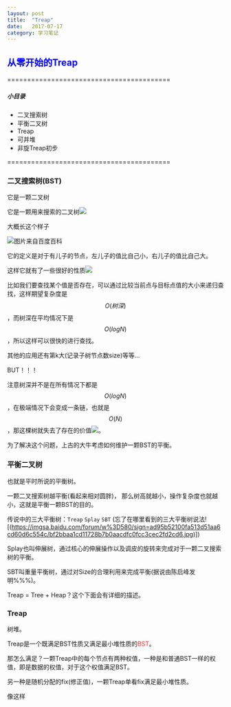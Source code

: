 ```yaml
---
layout: post
title:  "Treap"
date:   2017-07-17
category: 学习笔记
---
```

## **<font color = "#0000FF">从零开始的Treap</font>**
=========================================
##### 小目录
+ 二叉搜索树
+ 平衡二叉树
+ Treap
+ 可并堆
+ 非旋Treap初步

=========================================

### 二叉搜索树(BST)
它是一颗二叉树

它是一颗用来搜索的二叉树![](https://gsp0.baidu.com/5aAHeD3nKhI2p27j8IqW0jdnxx1xbK/tb/editor/images/client/image_emoticon25.png)

大概长这个样子

![](https://gss2.bdstatic.com/9fo3dSag_xI4khGkpoWK1HF6hhy/baike/c0%3Dbaike80%2C5%2C5%2C80%2C26/sign=79dcefded70735fa85fd46ebff3864d6/8644ebf81a4c510f0b3dafdf6359252dd52aa57e.jpg)图片来自百度百科

它的定义是对于有儿子的节点，左儿子的值比自己小，右儿子的值比自己大。

这样它就有了一些很好的性质![](https://imgsa.baidu.com/forum/w%3D580/sign=3c7e54f99f0a304e5222a0f2e1c9a7c3/054b0c338744ebf8db2d44c2d1f9d72a6159a79e.jpg)

比如我们要查找某个值是否存在，可以通过比较当前点与目标点值的大小来递归查找，这样期望复杂度是$$O(树深)$$，而树深在平均情况下是$$O(logN)$$，所以这样可以很快的进行查找。

其他的应用还有第k大(记录子树节点数size)等等...

BUT！！！

注意树深并不是在所有情况下都是$$O(logN)$$，在极端情况下会变成一条链，也就是$$O(N)$$，那这棵树就失去了存在的价值![](https://imgsa.baidu.com/forum/w%3D580/sign=c6c942e119dfa9ecfd2e561f52d1f754/a73c7f3e6709c93d44d52e0a973df8dcd00054d6.jpg)。

为了解决这个问题，上古的大牛考虑如何维护一颗BST的平衡。

### 平衡二叉树

也就是平时所说的平衡树。

一颗二叉搜索树越平衡(看起来相对圆胖)， 那么树高就越小，操作复杂度也就越小，这就是平衡一颗BST的目的。

传说中的三大平衡树：`Treap` `Splay` `SBT` (忘了在哪里看到的三大平衡树说法![(https://imgsa.baidu.com/forum/w%3D580/sign=ad95b52100fa513d51aa6cd60d6c554c/bf2bbaa1cd11728b7b0aacdfc0fcc3cec2fd2cd6.jpg)])

Splay也叫伸展树，通过核心的伸展操作以及调皮的旋转来完成对于一颗二叉搜索树的平衡。

SBT叫重量平衡树，通过对Size的合理利用来完成平衡(据说由陈启峰发明%%%)。

Treap = Tree + Heap？这个下面会有详细的描述。

### Treap

树堆。

Treap是一个既满足BST性质又满足最小堆性质的<font color = "#FF3030">BST</font>。

那怎么满足？一颗Treap中的每个节点有两种权值，一种是和普通BST一样的权值，即是数据的权值，对于这个权值满足BST。

另一种是随机分配的fix(修正值)，一颗Treap单看fix满足最小堆性质。

像这样